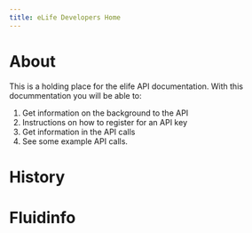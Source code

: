 ```yaml
--- 
title: eLife Developers Home
---
```



# About

This is a holding place for the elife API documentation. With this docummentation you will be able to:

1. Get information on the background to the API
2. Instructions on how to register for an API key
3. Get information in the API calls
4. See some example API calls.

# History

# Fluidinfo 

